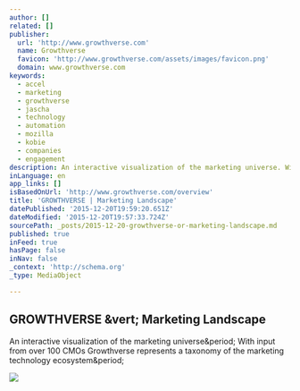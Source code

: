 ```yaml
---
author: []
related: []
publisher:
  url: 'http://www.growthverse.com'
  name: Growthverse
  favicon: 'http://www.growthverse.com/assets/images/favicon.png'
  domain: www.growthverse.com
keywords:
  - accel
  - marketing
  - growthverse
  - jascha
  - technology
  - automation
  - mozilla
  - kobie
  - companies
  - engagement
description: An interactive visualization of the marketing universe. With input from over 100 CMOs Growthverse represents a taxonomy of the marketing technology ecosystem.
inLanguage: en
app_links: []
isBasedOnUrl: 'http://www.growthverse.com/overview'
title: 'GROWTHVERSE | Marketing Landscape'
datePublished: '2015-12-20T19:59:20.651Z'
dateModified: '2015-12-20T19:57:33.724Z'
sourcePath: _posts/2015-12-20-growthverse-or-marketing-landscape.md
published: true
inFeed: true
hasPage: false
inNav: false
_context: 'http://schema.org'
_type: MediaObject

---
```

<article style=""><h1>GROWTHVERSE &amp;vert; Marketing Landscape</h1><p>An interactive visualization of the marketing universe&amp;period; With input from over 100 CMOs Growthverse represents a taxonomy of the marketing technology ecosystem&amp;period;</p><img src="http://www.growthverse.com/assets/uploads/media/Beutler_Accel_Growthverse_FBTeaser.png" /></article>